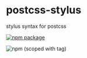 # postcss-stylus
stylus syntax for postcss


[![npm package](https://nodei.co/npm/@newset/postcss-stylus.png?downloads=true&downloadRank=true&stars=true)](https://nodei.co/npm/@newset/postcss-stylus/)

![npm (scoped with tag)](https://img.shields.io/npm/v/@newset/postcss-stylus/1.0.0?style=flat-square)
